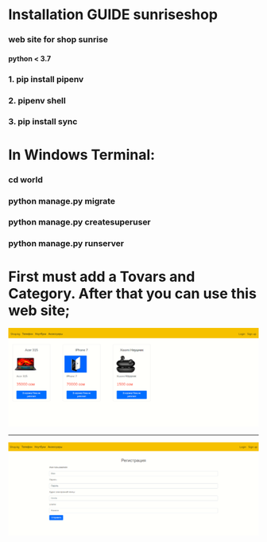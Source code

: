 # Installation GUIDE sunriseshop
### web site for shop sunrise  

#### python < 3.7  
### 1. pip install pipenv  
### 2. pipenv shell   
### 3. pip install sync
# In Windows Terminal:
### cd world 
### python manage.py migrate  
### python manage.py createsuperuser
### python manage.py runserver 

# First must add a Tovars and Category. After that you can use this web site; 
![Web site](https://github.com/bekss/sunriseshop/blob/main/shop.jpg)
___________________________________________________________________  
![Web site](https://github.com/bekss/sunriseshop/blob/main/shop_reg.jpg)
